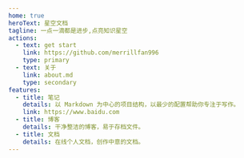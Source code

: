 ```yaml
---
home: true
heroText: 星空文档
tagline: 一点一滴都是进步,点亮知识星空
actions:
  - text: get start
    link: https://github.com/merrillfan996
    type: primary
  - text: 关于
    link: about.md
    type: secondary
features:
  - title: 笔记
    details: 以 Markdown 为中心的项目结构，以最少的配置帮助你专注于写作。
    link: https://www.baidu.com
  - title: 博客
    details: 干净整洁的博客，易于存档文件。
  - title: 文档
    details: 在线个人文档，创作中意的文档。
---
```

